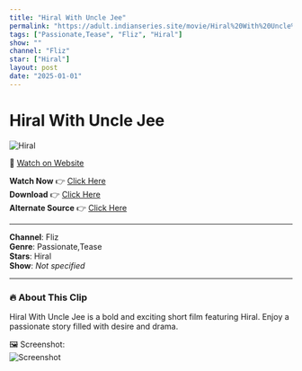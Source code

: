 ```yaml
---
title: "Hiral With Uncle Jee"
permalink: "https://adult.indianseries.site/movie/Hiral%20With%20Uncle%20Jee"
tags: ["Passionate,Tease", "Fliz", "Hiral"]
show: ""
channel: "Fliz"
star: ["Hiral"]
layout: post
date: "2025-01-01"
---
```


# Hiral With Uncle Jee

![Hiral](https://shorts.desisins.com/wp-content/uploads/2024/01/Hiral-With-Unclejee-DesiSins.com_.jpg)

🔗 [Watch on Website](https://adult.indianseries.site/movie/Hiral%20With%20Uncle%20Jee)

**Watch Now** 👉 [Click Here](https://adult.indianseries.site/movie/Hiral%20With%20Uncle%20Jee)  
**Download** 👉 [Click Here](https://adult.indianseries.site/movie/Hiral%20With%20Uncle%20Jee)  
**Alternate Source** 👉 [Click Here](https://adult.indianseries.site/movie/Hiral%20With%20Uncle%20Jee)

---

**Channel**: Fliz  
**Genre**: Passionate,Tease  
**Stars**: Hiral  
**Show**: *Not specified*

---

### 🔥 About This Clip

Hiral With Uncle Jee is a bold and exciting short film featuring Hiral. Enjoy a passionate story filled with desire and drama.
 
🖼️ Screenshot:  
![Screenshot](https://shorts.desisins.com/wp-content/uploads/2024/01/Hiral-With-Unclejee-DesiSins.com_.jpg)
